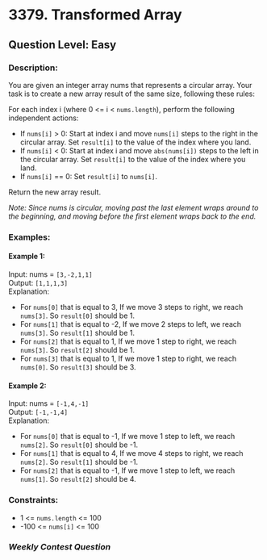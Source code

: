 # 3379. Transformed Array
## Question Level: Easy
### Description:
You are given an integer array nums that represents a circular array. Your task is to create a new array result of the same size, following these rules:

For each index i (where 0 <= i < `nums.length`), perform the following independent actions:
- If `nums[i]` > 0: Start at index i and move `nums[i]` steps to the right in the circular array. Set `result[i]` to the value of the index where you land.
- If `nums[i]` < 0: Start at index i and move `abs(nums[i])` steps to the left in the circular array. Set `result[i]` to the value of the index where you land.
- If `nums[i]` == 0: Set `result[i]` to `nums[i]`.

Return the new array result.

<i>Note: Since nums is circular, moving past the last element wraps around to the beginning, and moving before the first element wraps back to the end.</i>

### Examples:
#### Example 1:

Input: nums = `[3,-2,1,1]`<br>
Output: `[1,1,1,3]`<br>
Explanation:
- For `nums[0]` that is equal to 3, If we move 3 steps to right, we reach `nums[3]`. So `result[0]` should be 1.
- For `nums[1]` that is equal to -2, If we move 2 steps to left, we reach `nums[3]`. So `result[1]` should be 1.
- For `nums[2]` that is equal to 1, If we move 1 step to right, we reach `nums[3]`. So `result[2]` should be 1.
- For `nums[3]` that is equal to 1, If we move 1 step to right, we reach `nums[0]`. So `result[3]` should be 3.
#### Example 2:

Input: nums = `[-1,4,-1]`<br>
Output: `[-1,-1,4]`<br>
Explanation:
- For `nums[0]` that is equal to -1, If we move 1 step to left, we reach `nums[2]`. So `result[0]` should be -1.
- For `nums[1]` that is equal to 4, If we move 4 steps to right, we reach `nums[2]`. So `result[1]` should be -1.
- For `nums[2]` that is equal to -1, If we move 1 step to left, we reach `nums[1]`. So `result[2]` should be 4.

### Constraints:

- 1 <= `nums.length` <= 100
- -100 <= `nums[i]` <= 100

### <i>Weekly Contest Question</i>